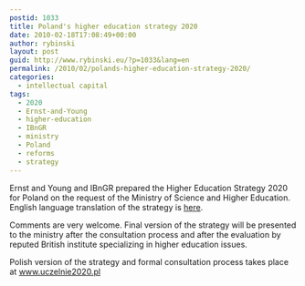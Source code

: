 ```yaml
---
postid: 1033
title: Poland's higher education strategy 2020
date: 2010-02-18T17:08:49+00:00
author: rybinski
layout: post
guid: http://www.rybinski.eu/?p=1033&lang=en
permalink: /2010/02/polands-higher-education-strategy-2020/
categories:
  - intellectual capital
tags:
  - 2020
  - Ernst-and-Young
  - higher-education
  - IBnGR
  - ministry
  - Poland
  - reforms
  - strategy
---
```

Ernst and Young and IBnGR prepared the Higher Education Strategy 2020 for Poland on the request of the Ministry of Science and Higher Education. English language translation of the strategy is [here](http://resources.rybinski.eu/resources/viewResource:cf5fbe3c-1c83-11df-98d8-001b24eff4d8).

Comments are very welcome. Final version of the strategy will be presented to the ministry after the consultation process and after the evaluation by reputed British institute specializing in higher education issues.

Polish version of the strategy and formal consultation process takes place at www.uczelnie2020.pl
